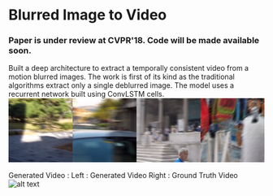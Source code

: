# Blurred Image to Video

### Paper is under review at CVPR'18. Code will be made available soon. 
Built a deep architecture to extract a temporally consistent video from a motion blurred images. The work is first of its kind as the traditional algorithms extract only a single deblurred image. The model uses a recurrent network built using ConvLSTM cells.
  ![alt text](https://github.com/anshulbshah/Blurred-Image-to-Video/blob/master/bl.png) 
  
Generated Video : 
Left : Generated Video
Right : Ground Truth Video
![alt text](https://github.com/anshulbshah/Blurred-Image-to-Video/blob/master/out.gif) 
